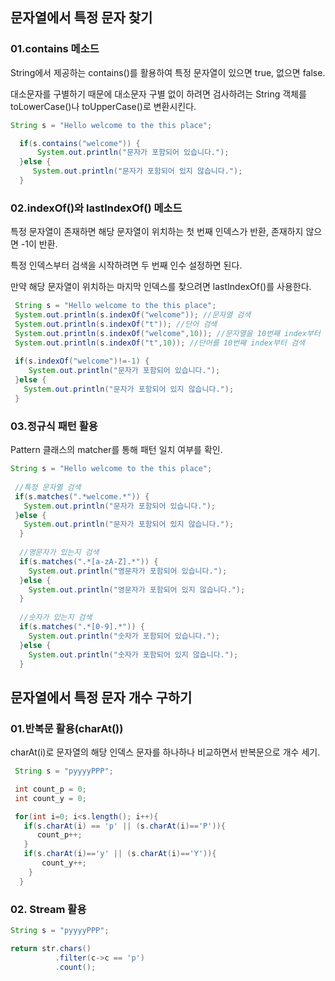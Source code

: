 
## 문자열에서 특정 문자 찾기
### 01.contains 메소드
String에서 제공하는 contains()를 활용하여 특정 문자열이 있으면 true, 없으면 false.

대소문자를 구별하기 때문에 대소문자 구별 없이 하려면 검사하려는 String 객체를 toLowerCase()나 toUpperCase()로 변환시킨다.

```java
String s = "Hello welcome to the this place";

  if(s.contains("welcome")) {
      System.out.println("문자가 포함되어 있습니다.");
  }else {
     System.out.println("문자가 포함되어 있지 않습니다.");
  }

```


### 02.indexOf()와 lastIndexOf() 메소드
특정 문자열이 존재하면 해당 문자열이 위치하는 첫 번째 인덱스가 반환, 존재하지 않으면 -1이 반환.

특정 인덱스부터 검색을 시작하려면 두 번째 인수 설정하면 된다.

만약 해당 문자열이 위치하는 마지막 인덱스를 찾으려면 lastIndexOf()를 사용한다.

```java
 String s = "Hello welcome to the this place";
 System.out.println(s.indexOf("welcome")); //문자열 검색
 System.out.println(s.indexOf("t")); //단어 검색
 System.out.println(s.indexOf("welcome",10)); //문자열을 10번째 index부터 검색
 System.out.println(s.indexOf("t",10)); //단어를 10번째 index부터 검색
        
 if(s.indexOf("welcome")!=-1) {
    System.out.println("문자가 포함되어 있습니다.");
 }else {
   System.out.println("문자가 포함되어 있지 않습니다.");
 }
```


### 03.정규식 패턴 활용
Pattern 클래스의 matcher를 통해 패턴 일치 여부를 확인.

```java
String s = "Hello welcome to the this place";
		
 //특정 문자열 검색
 if(s.matches(".*welcome.*")) {
   System.out.println("문자가 포함되어 있습니다.");
 }else {
   System.out.println("문자가 포함되어 있지 않습니다.");
  }
        
  //영문자가 있는지 검색
  if(s.matches(".*[a-zA-Z].*")) {
    System.out.println("영문자가 포함되어 있습니다.");
  }else {
    System.out.println("영문자가 포함되어 있지 않습니다.");
  }
        
  //숫자가 있는지 검색
  if(s.matches(".*[0-9].*")) {
    System.out.println("숫자가 포함되어 있습니다.");
  }else {
    System.out.println("숫자가 포함되어 있지 않습니다.");
  }

```

## 문자열에서 특정 문자 개수 구하기

### 01.반복문 활용(charAt())

charAt(i)로 문자열의 해당 인덱스 문자를 하나하나 비교하면서 반복문으로 개수 세기.

```java
 String s = "pyyyyPPP";

 int count_p = 0;
 int count_y = 0;

 for(int i=0; i<s.length(); i++){
   if(s.charAt(i) == 'p' || (s.charAt(i)=='P')){
      count_p++;
   }
   if(s.charAt(i)=='y' || (s.charAt(i)=='Y')){
       count_y++;
    }
  }
```

### 02. Stream 활용

```java
String s = "pyyyyPPP";

return str.chars()
          .filter(c->c == 'p')
          .count();
```
